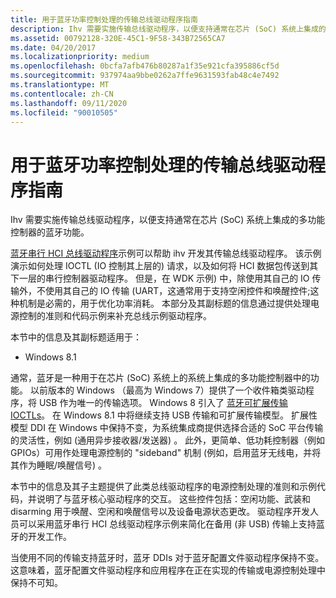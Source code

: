 ```yaml
---
title: 用于蓝牙功率控制处理的传输总线驱动程序指南
description: Ihv 需要实施传输总线驱动程序，以便支持通常在芯片 (SoC) 系统上集成的多功能控制器的蓝牙功能。
ms.assetid: 00792128-320E-45C1-9F58-343B72565CA7
ms.date: 04/20/2017
ms.localizationpriority: medium
ms.openlocfilehash: 0bcfa7afb476b80287a1f35e921cfa395886cf5d
ms.sourcegitcommit: 937974aa9bbe0262a7ffe9631593fab48c4e7492
ms.translationtype: MT
ms.contentlocale: zh-CN
ms.lasthandoff: 09/11/2020
ms.locfileid: "90010505"
---
```

# <a name="transport-bus-driver-for-bluetooth-power-control-handling-guidelines"></a>用于蓝牙功率控制处理的传输总线驱动程序指南


Ihv 需要实施传输总线驱动程序，以便支持通常在芯片 (SoC) 系统上集成的多功能控制器的蓝牙功能。

[蓝牙串行 HCI 总线驱动程序](https://go.microsoft.com/fwlink/p/?linkid=256088)示例可以帮助 ihv 开发其传输总线驱动程序。 该示例演示如何处理 IOCTL (IO 控制其上层的) 请求，以及如何将 HCI 数据包传送到其下一层的串行控制器驱动程序。 但是，在 WDK 示例) 中，除使用其自己的 IO 传输外，不使用其自己的 IO 传输 (UART，这通常用于支持空闲控件和唤醒控件;这种机制是必需的，用于优化功率消耗。 本部分及其副标题的信息通过提供处理电源控制的准则和代码示例来补充总线示例驱动程序。

本节中的信息及其副标题适用于：

-   Windows 8.1

通常，蓝牙是一种用于在芯片 (SoC) 系统上的系统上集成的多功能控制器中的功能。 以前版本的 Windows （最高为 Windows 7）提供了一个收件箱类驱动程序，将 USB 作为唯一的传输选项。 Windows 8 引入了 [蓝牙可扩展传输 IOCTLs](/windows-hardware/drivers/ddi/index)。 在 Windows 8.1 中将继续支持 USB 传输和可扩展传输模型。 扩展性模型 DDI 在 Windows 中保持不变，为系统集成商提供选择合适的 SoC 平台传输的灵活性，例如 (通用异步接收器/发送器) 。 此外，更简单、低功耗控制器（例如 GPIOs）可用作处理电源控制的 "sideband" 机制 (例如，启用蓝牙无线电，并将其作为睡眠/唤醒信号) 。

本节中的信息及其子主题提供了此类总线驱动程序的电源控制处理的准则和示例代码，并说明了与蓝牙核心驱动程序的交互。 这些控件包括：空闲功能、武装和 disarming 用于唤醒、空闲和唤醒信号以及设备电源状态更改。 驱动程序开发人员可以采用蓝牙串行 HCI 总线驱动程序示例来简化在备用 (非 USB) 传输上支持蓝牙的开发工作。

当使用不同的传输支持蓝牙时，蓝牙 DDIs 对于蓝牙配置文件驱动程序保持不变。 这意味着，蓝牙配置文件驱动程序和应用程序在正在实现的传输或电源控制处理中保持不可知。

 


